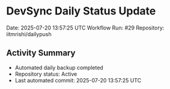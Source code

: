 # DevSync Daily Status Update
Date: 2025-07-20 13:57:25 UTC
Workflow Run: #29
Repository: iitmrishi/dailypush

## Activity Summary
- Automated daily backup completed
- Repository status: Active
- Last automated commit: 2025-07-20 13:57:25 UTC
